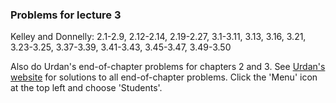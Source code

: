 
### Problems for lecture 3

Kelley and Donnelly:  2.1-2.9, 2.12-2.14, 2.19-2.27, 3.1-3.11, 3.13, 3.16, 3.21, 3.23-3.25, 3.37-3.39, 3.41-3.43, 3.45-3.47, 3.49-3.50

Also do Urdan's end-of-chapter problems for chapters 2 and 3.  See <a href="https://routledgetextbooks.com/textbooks/9781138838345/default.php">Urdan's website</a> for solutions to all end-of-chapter problems.  Click the 'Menu' icon at the top left and choose 'Students'.
